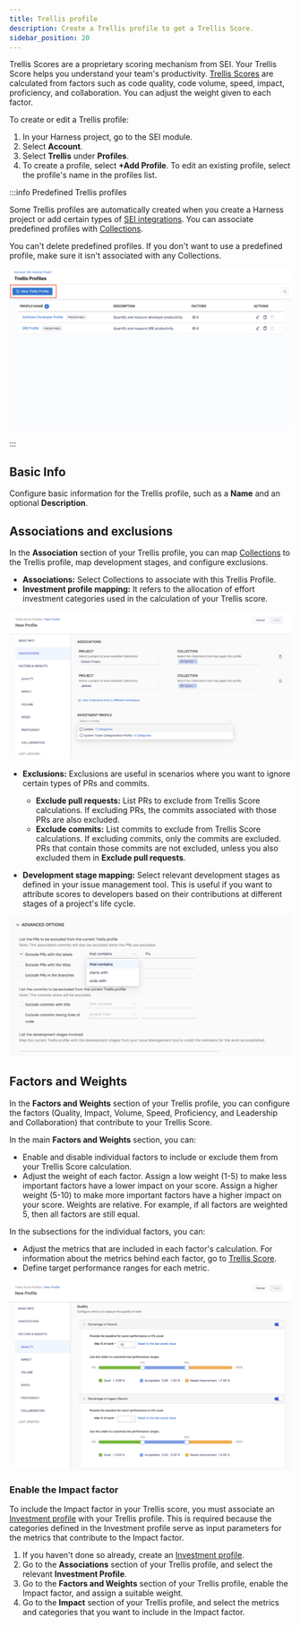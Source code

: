 ```yaml
---
title: Trellis profile
description: Create a Trellis profile to get a Trellis Score.
sidebar_position: 20
---
```


Trellis Scores are a proprietary scoring mechanism from SEI. Your Trellis Score helps you understand your team's productivity. [Trellis Scores](/docs/software-engineering-insights/sei-metrics-and-reports/trellis-score) are calculated from factors such as code quality, code volume, speed, impact, proficiency, and collaboration. You can adjust the weight given to each factor.

To create or edit a Trellis profile:

1. In your Harness project, go to the SEI module.
2. Select **Account**.
3. Select **Trellis** under **Profiles**.
4. To create a profile, select **+Add Profile**. To edit an existing profile, select the profile's name in the profiles list.

:::info Predefined Trellis profiles

Some Trellis profiles are automatically created when you create a Harness project or add certain types of [SEI integrations](/docs/category/sei-integrations). You can associate predefined profiles with [Collections](/docs/software-engineering-insights/sei-projects-and-collections/manage-collections).

You can't delete predefined profiles. If you don't want to use a predefined profile, make sure it isn't associated with any Collections.

![](./static/trellis-profile.png)

:::

## Basic Info

Configure basic information for the Trellis profile, such as a **Name** and an optional **Description**.

## Associations and exclusions

In the **Association** section of your Trellis profile, you can map [Collections](/docs/software-engineering-insights/sei-projects-and-collections/manage-collections) to the Trellis profile, map development stages, and configure exclusions.

* **Associations:** Select Collections to associate with this Trellis Profile.
* **Investment profile mapping:** It refers to the allocation of effort investment categories used in the calculation of your Trellis score. 

![](./static/trellis-associations.png)

* **Exclusions:** Exclusions are useful in scenarios where you want to ignore certain types of PRs and commits.
   * **Exclude pull requests:** List PRs to exclude from Trellis Score calculations. If excluding PRs, the commits associated with those PRs are also excluded.
   * **Exclude commits:** List commits to exclude from Trellis Score calculations. If excluding commits, only the commits are excluded. PRs that contain those commits are not excluded, unless you also excluded them in **Exclude pull requests**.

* **Development stage mapping:** Select relevant development stages as defined in your issue management tool. This is useful if you want to attribute scores to developers based on their contributions at different stages of a project's life cycle.

![](./static/trellis-advanced-options.png)

## Factors and Weights

In the **Factors and Weights** section of your Trellis profile, you can configure the factors (Quality, Impact, Volume, Speed, Proficiency, and Leadership and Collaboration) that contribute to your Trellis Score.

In the main **Factors and Weights** section, you can:

* Enable and disable individual factors to include or exclude them from your Trellis Score calculation.
* Adjust the weight of each factor. Assign a low weight (1-5) to make less important factors have a lower impact on your score. Assign a higher weight (5-10) to make more important factors have a higher impact on your score. Weights are relative. For example, if all factors are weighted 5, then all factors are still equal.

In the subsections for the individual factors, you can:

* Adjust the metrics that are included in each factor's calculation. For information about the metrics behind each factor, go to [Trellis Score](/docs/software-engineering-insights/sei-metrics-and-reports/trellis-score).
* Define target performance ranges for each metric.

![](./static/factors-and-weights.png)

### Enable the Impact factor

To include the Impact factor in your Trellis score, you must associate an [Investment profile](/docs/software-engineering-insights/sei-profiles/investment-profile) with your Trellis profile. This is required because the categories defined in the Investment profile serve as input parameters for the metrics that contribute to the Impact factor.

1. If you haven't done so already, create an [Investment profile](/docs/software-engineering-insights/sei-profiles/investment-profile).
2. Go to the **Associations** section of your Trellis profile, and select the relevant **Investment Profile**.
3. Go to the **Factors and Weights** section of your Trellis profile, enable the Impact factor, and assign a suitable weight.
4. Go to the **Impact** section of your Trellis profile, and select the metrics and categories that you want to include in the Impact factor.
